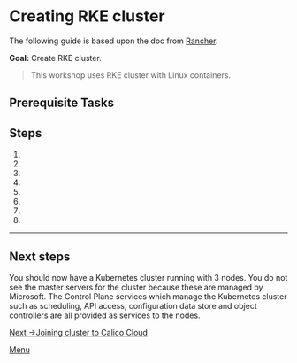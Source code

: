 # Creating RKE cluster

The following guide is based upon the doc from [Rancher](https://rancher.com/docs/rke/latest/en/installation/).


**Goal:** Create RKE cluster.

> This workshop uses RKE cluster with Linux containers. 

## Prerequisite Tasks



## Steps

1.  
    
	
	
2. 
    
3.  
    
4.  

5.  
    
6.  
	
7. 

8. 

--- 
## Next steps

You should now have a Kubernetes cluster running with 3 nodes. You do not see the master servers for the cluster because these are managed by Microsoft. The Control Plane services which manage the Kubernetes cluster such as scheduling, API access, configuration data store and object controllers are all provided as services to the nodes.
<br>    


[Next ->Joining cluster to Calico Cloud](../modules/joining-calico-cloud.md)

[Menu](../README.md)
